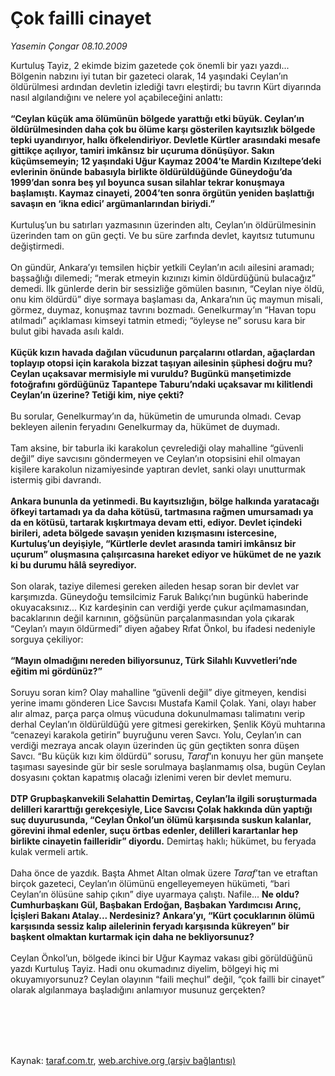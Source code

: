 # Çok failli cinayet

*Yasemin Çongar 08.10.2009*

<div class="taraf_structure_2col_1zq">
<div class="margen_n">



 <p>Kurtuluş Tayiz, 2 ekimde bizim gazetede çok önemli bir yazı yazdı... Bölgenin nabzını iyi tutan bir gazeteci olarak, 14 yaşındaki Ceylan’ın öldürülmesi ardından devletin izlediği tavrı eleştirdi; bu tavrın Kürt diyarında nasıl algılandığını ve nelere yol açabileceğini anlattı: <b><br/><br/>“Ceylan küçük ama ölümünün bölgede yarattığı etki büyük. Ceylan’ın öldürülmesinden daha çok bu ölüme karşı gösterilen kayıtsızlık bölgede tepki uyandırıyor, halkı öfkelendiriyor. Devletle Kürtler arasındaki mesafe gittikçe açılıyor, tamiri imkânsız bir uçuruma dönüşüyor. Sakın küçümsemeyin; 12 yaşındaki Uğur Kaymaz 2004’te Mardin Kızıltepe’deki evlerinin önünde babasıyla birlikte öldürüldüğünde Güneydoğu’da 1999’dan sonra beş yıl boyunca susan silahlar tekrar konuşmaya başlamıştı. Kaymaz cinayeti, 2004’ten sonra örgütün yeniden başlattığı savaşın en ‘ikna edici’ argümanlarından biriydi.” </b><br/><br/>Kurtuluş’un bu satırları yazmasının üzerinden altı, Ceylan’ın öldürülmesinin üzerinden tam on gün geçti. Ve bu süre zarfında devlet, kayıtsız tutumunu değiştirmedi. <br/><br/>On gündür, Ankara’yı temsilen hiçbir yetkili Ceylan’ın acılı ailesini aramadı; başsağlığı dilemedi; “merak etmeyin kızınızı kimin öldürdüğünü bulacağız” demedi. İlk günlerde derin bir sessizliğe gömülen basının, “Ceylan niye öldü, onu kim öldürdü” diye sormaya başlaması da, Ankara’nın üç maymun misali, görmez, duymaz, konuşmaz tavrını bozmadı. Genelkurmay’ın “Havan topu atılmadı” açıklaması kimseyi tatmin etmedi; “öyleyse ne” sorusu kara bir bulut gibi havada asılı kaldı. <b><br/><br/>Küçük kızın havada dağılan vücudunun parçalarını otlardan, ağaçlardan toplayıp otopsi için karakola bizzat taşıyan ailesinin şüphesi doğru mu? Ceylan uçaksavar mermisiyle mi vuruldu? Bugünkü manşetimizde fotoğrafını gördüğünüz Tapantepe Taburu’ndaki uçaksavar mı kilitlendi Ceylan’ın üzerine? Tetiği kim, niye çekti?</b> <br/><br/>Bu sorular, Genelkurmay’ın da, hükümetin de umurunda olmadı. Cevap bekleyen ailenin feryadını Genelkurmay da, hükümet de duymadı. <br/><br/>Tam aksine, bir taburla iki karakolun çevrelediği olay mahalline “güvenli değil” diye savcısını göndermeyen ve Ceylan’ın otopsisini ehil olmayan kişilere karakolun nizamiyesinde yaptıran devlet, sanki olayı unutturmak istermiş gibi davrandı. <b><br/><br/>Ankara bununla da yetinmedi. Bu kayıtsızlığın, bölge halkında yaratacağı öfkeyi tartamadı ya da daha kötüsü, tartmasına rağmen umursamadı ya da en kötüsü, tartarak kışkırtmaya devam etti, ediyor. Devlet içindeki birileri, adeta bölgede savaşın yeniden kızışmasını istercesine, Kurtuluş’un deyişiyle, “Kürtlerle devlet arasında tamiri imkânsız bir uçurum” oluşmasına çalışırcasına hareket ediyor ve hükümet de ne yazık ki bu durumu hâlâ seyrediyor.</b> <br/><br/>Son olarak, taziye dilemesi gereken aileden hesap soran bir devlet var karşımızda. Güneydoğu temsilcimiz Faruk Balıkçı’nın bugünkü haberinde okuyacaksınız... Kız kardeşinin can verdiği yerde çukur açılmamasından, bacaklarının değil karnının, göğsünün parçalanmasından yola çıkarak “Ceylan’ı mayın öldürmedi” diyen ağabey Rıfat Önkol, bu ifadesi nedeniyle sorguya çekiliyor: <b><br/><br/>“Mayın olmadığını nereden biliyorsunuz, Türk Silahlı Kuvvetleri’nde eğitim mi gördünüz?”</b> <br/><br/>Soruyu soran kim? Olay mahalline “güvenli değil” diye gitmeyen, kendisi yerine imamı gönderen Lice Savcısı Mustafa Kamil Çolak. Yani, olayı haber alır almaz, parça parça olmuş vücuduna dokunulmaması talimatını verip derhal Ceylan’ın öldürüldüğü yere gitmesi gerekirken, Şenlik Köyü muhtarına “cenazeyi karakola getirin” buyruğunu veren Savcı. Yolu, Ceylan’ın can verdiği mezraya ancak olayın üzerinden üç gün geçtikten sonra düşen Savcı. “Bu küçük kızı kim öldürdü” sorusu, <i>Taraf</i>’ın konuyu her gün manşete taşıması sayesinde gür bir sesle sorulmaya başlanmamış olsa, bugün Ceylan dosyasını çoktan kapatmış olacağı izlenimi veren bir devlet memuru. <b><br/><br/>DTP Grupbaşkanvekili Selahattin Demirtaş, Ceylan’la ilgili soruşturmada delilleri kararttığı gerekçesiyle, Lice Savcısı Çolak hakkında dün yaptığı suç duyurusunda, “Ceylan Önkol’un ölümü karşısında suskun kalanlar, görevini ihmal edenler, suçu örtbas edenler, delilleri karartanlar hep birlikte cinayetin failleridir” diyordu.</b> Demirtaş haklı; hükümet, bu feryada kulak vermeli artık. <br/><br/>Daha önce de yazdık. Başta Ahmet Altan olmak üzere <i>Taraf</i>’tan ve etraftan birçok gazeteci, Ceylan’ın ölümünü engelleyemeyen hükümeti, “bari Ceylan’ın ölüsüne sahip çıkın” diye uyarmaya çalıştı. Nafile... <b>Ne oldu? Cumhurbaşkanı Gül, Başbakan Erdoğan, Başbakan Yardımcısı Arınç, İçişleri Bakanı Atalay... Nerdesiniz? Ankara’yı, “Kürt çocuklarının ölümü karşısında sessiz kalıp ailelerinin feryadı karşısında kükreyen” bir başkent olmaktan kurtarmak için daha ne bekliyorsunuz?</b> <br/><br/>Ceylan Önkol’un, bölgede ikinci bir Uğur Kaymaz vakası gibi görüldüğünü yazdı Kurtuluş Tayiz. Hadi onu okumadınız diyelim, bölgeyi hiç mi okuyamıyorsunuz? Ceylan olayının “faili meçhul” değil, “çok failli bir cinayet” olarak algılanmaya başladığını anlamıyor musunuz gerçekten?</p>
<br/>
<br/>
<br/>



<br/>


<div id="taraf_not">
</div>

</div>


</div>

Kaynak: [taraf.com.tr](http://taraf.com.tr:80/makale/7822.htm), [web.archive.org (arşiv bağlantısı)](http://web.archive.org/web/20091216132707/http://taraf.com.tr:80/makale/7822.htm)

